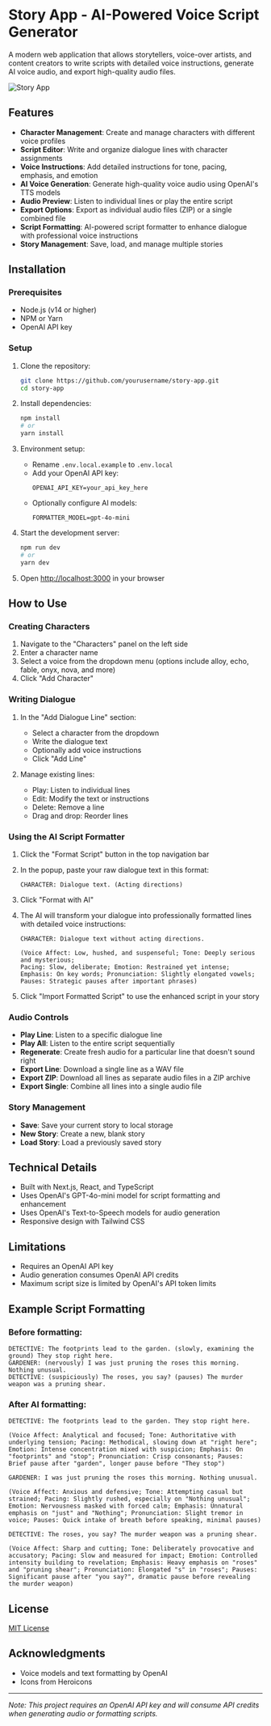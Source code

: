 # Story App - AI-Powered Voice Script Generator

A modern web application that allows storytellers, voice-over artists, and content creators to write scripts with detailed voice instructions, generate AI voice audio, and export high-quality audio files.

![Story App](https://your-screenshot-url-here.png)

## Features

- **Character Management**: Create and manage characters with different voice profiles
- **Script Editor**: Write and organize dialogue lines with character assignments
- **Voice Instructions**: Add detailed instructions for tone, pacing, emphasis, and emotion
- **AI Voice Generation**: Generate high-quality voice audio using OpenAI's TTS models
- **Audio Preview**: Listen to individual lines or play the entire script
- **Export Options**: Export as individual audio files (ZIP) or a single combined file
- **Script Formatting**: AI-powered script formatter to enhance dialogue with professional voice instructions
- **Story Management**: Save, load, and manage multiple stories

## Installation

### Prerequisites

- Node.js (v14 or higher)
- NPM or Yarn
- OpenAI API key

### Setup

1. Clone the repository:
   ```bash
   git clone https://github.com/yourusername/story-app.git
   cd story-app
   ```

2. Install dependencies:
   ```bash
   npm install
   # or
   yarn install
   ```

3. Environment setup:
   - Rename `.env.local.example` to `.env.local`
   - Add your OpenAI API key:
     ```
     OPENAI_API_KEY=your_api_key_here
     ```
   - Optionally configure AI models:
     ```
     FORMATTER_MODEL=gpt-4o-mini
     ```

4. Start the development server:
   ```bash
   npm run dev
   # or
   yarn dev
   ```

5. Open [http://localhost:3000](http://localhost:3000) in your browser

## How to Use

### Creating Characters

1. Navigate to the "Characters" panel on the left side
2. Enter a character name
3. Select a voice from the dropdown menu (options include alloy, echo, fable, onyx, nova, and more)
4. Click "Add Character"

### Writing Dialogue

1. In the "Add Dialogue Line" section:
   - Select a character from the dropdown
   - Write the dialogue text
   - Optionally add voice instructions
   - Click "Add Line"

2. Manage existing lines:
   - Play: Listen to individual lines
   - Edit: Modify the text or instructions
   - Delete: Remove a line
   - Drag and drop: Reorder lines

### Using the AI Script Formatter

1. Click the "Format Script" button in the top navigation bar
2. In the popup, paste your raw dialogue text in this format:
   ```
   CHARACTER: Dialogue text. (Acting directions)
   ```
   
3. Click "Format with AI"
4. The AI will transform your dialogue into professionally formatted lines with detailed voice instructions:
   ```
   CHARACTER: Dialogue text without acting directions.

   (Voice Affect: Low, hushed, and suspenseful; Tone: Deeply serious and mysterious; 
   Pacing: Slow, deliberate; Emotion: Restrained yet intense; 
   Emphasis: On key words; Pronunciation: Slightly elongated vowels; 
   Pauses: Strategic pauses after important phrases)
   ```
5. Click "Import Formatted Script" to use the enhanced script in your story

### Audio Controls

- **Play Line**: Listen to a specific dialogue line
- **Play All**: Listen to the entire script sequentially
- **Regenerate**: Create fresh audio for a particular line that doesn't sound right
- **Export Line**: Download a single line as a WAV file
- **Export ZIP**: Download all lines as separate audio files in a ZIP archive
- **Export Single**: Combine all lines into a single audio file

### Story Management

- **Save**: Save your current story to local storage
- **New Story**: Create a new, blank story
- **Load Story**: Load a previously saved story

## Technical Details

- Built with Next.js, React, and TypeScript
- Uses OpenAI's GPT-4o-mini model for script formatting and enhancement
- Uses OpenAI's Text-to-Speech models for audio generation
- Responsive design with Tailwind CSS

## Limitations

- Requires an OpenAI API key
- Audio generation consumes OpenAI API credits
- Maximum script size is limited by OpenAI's API token limits

## Example Script Formatting

### Before formatting:

```
DETECTIVE: The footprints lead to the garden. (slowly, examining the ground) They stop right here.
GARDENER: (nervously) I was just pruning the roses this morning. Nothing unusual.
DETECTIVE: (suspiciously) The roses, you say? (pauses) The murder weapon was a pruning shear.
```

### After AI formatting:

```
DETECTIVE: The footprints lead to the garden. They stop right here.

(Voice Affect: Analytical and focused; Tone: Authoritative with underlying tension; Pacing: Methodical, slowing down at "right here"; Emotion: Intense concentration mixed with suspicion; Emphasis: On "footprints" and "stop"; Pronunciation: Crisp consonants; Pauses: Brief pause after "garden", longer pause before "They stop")

GARDENER: I was just pruning the roses this morning. Nothing unusual.

(Voice Affect: Anxious and defensive; Tone: Attempting casual but strained; Pacing: Slightly rushed, especially on "Nothing unusual"; Emotion: Nervousness masked with forced calm; Emphasis: Unnatural emphasis on "just" and "Nothing"; Pronunciation: Slight tremor in voice; Pauses: Quick intake of breath before speaking, minimal pauses)

DETECTIVE: The roses, you say? The murder weapon was a pruning shear.

(Voice Affect: Sharp and cutting; Tone: Deliberately provocative and accusatory; Pacing: Slow and measured for impact; Emotion: Controlled intensity building to revelation; Emphasis: Heavy emphasis on "roses" and "pruning shear"; Pronunciation: Elongated "s" in "roses"; Pauses: Significant pause after "you say?", dramatic pause before revealing the murder weapon)
```

## License

[MIT License](LICENSE)

## Acknowledgments

- Voice models and text formatting by OpenAI
- Icons from Heroicons

---

*Note: This project requires an OpenAI API key and will consume API credits when generating audio or formatting scripts.*
